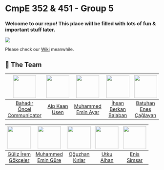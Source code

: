 # CmpE 352 & 451 - Group 5 

### Welcome to our repo! This place will be filled with lots of fun & important stuff later.

![](https://static.pexels.com/photos/577585/pexels-photo-577585.jpeg)

Please check our [Wiki](https://github.com/bounswe/bounswe2018group5/wiki) meanwhile.



## :balloon: The Team 

[<img height="75px" align="center" src="https://avatars3.githubusercontent.com/u/770464?s=400&v=4">](https://github.com/b-onc) | [<img height="75px" align="center" src="https://avatars1.githubusercontent.com/u/31032657?s=400&v=4">](https://github.com/alpkaanusen) | [<img height="75px" align="center" src="https://avatars1.githubusercontent.com/u/32845642?s=400&v=4">](https://github.com/eminayar ) | [<img height="75px" align="center" src="https://avatars2.githubusercontent.com/u/32296741?s=400&v=4">](https://github.com/berkan20) | [<img height="75px" align="center" src="https://avatars0.githubusercontent.com/u/20903868?s=400&v=4">](https://github.com/benescaglayan)
---|---|---|---|---|
[<div align="center">Bahadır</div><div align="center">Öncel</div>Communicator](https://github.com/bounswe/bounswe2018group5/wiki/bahadir-oncel) | [<div align="center">Alp Kaan </div><div align="center">Usen</div>](https://github.com/bounswe/bounswe2018group5/wiki/alp-kaan-usen) | [<div align="center">Muhammed</div><div align="center">Emin Ayar</div>](https://github.com/bounswe/bounswe2018group5/wiki/muhammed-emin-ayar) | [<div align="center">İhsan Berkan</div><div align="center">Balaban</div>](https://github.com/bounswe/bounswe2018group5/wiki/ihsan-berkan-balaban) | [<div align="center">Batuhan</div><div align="center">Enes</div><div align="center">Çağlayan</div>](https://github.com/bounswe/bounswe2018group5/wiki/batuhan-enes-%C3%A7a%C4%9Flayan)
  
[<img height="75px" align="center" src="https://avatars2.githubusercontent.com/u/36156287?s=400&v=4">](https://github.com/iremgokceler) | [<img height="75px" align="center" src="https://avatars3.githubusercontent.com/u/10131120?s=400&v=4">](https://github.com/emingure)  | [<img height="75px" align="center" src="https://avatars0.githubusercontent.com/u/23276683?s=400&v=4">](https://github.com/Oguzhan09) | [<img height="75px" align="center" src="https://avatars0.githubusercontent.com/u/8034884?s=400&v=4">](https://github.com/goflb) | [<img height="75px" align="center" src="https://avatars1.githubusercontent.com/u/10683524?s=400&v=4">](https://github.com/enisimsar)
---|---|---|---|---|
[<div align="center">Güliz İrem</div><div align="center">Gökçeler</div>](https://github.com/bounswe/bounswe2018group5/wiki/guliz-irem-gokceler) | [<div align="center">Muhammed</div><div align="center">Emin Güre</div>](https://github.com/bounswe/bounswe2018group5/wiki/muhammed-emin-g%C3%BCre) | [<div align="center">Oğuzhan <div><div align="center">Kırlar</div>](https://github.com/bounswe/bounswe2018group5/wiki/oguzhan-kirlar)  | [<div align="center">Utku</div><div align="center">Alhan</div>](https://github.com/bounswe/bounswe2018group5/wiki/utku-alhan) | [<div align="center">Enis</div><div align="center">Simsar</div>](https://github.com/bounswe/bounswe2018group5/wiki/enis-simsar) 
  
